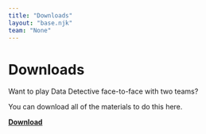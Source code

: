 ```yaml
---
title: "Downloads"
layout: "base.njk"
team: "None"
---
```



# Downloads


Want to play Data Detective face-to-face with two teams?

You can download all of the materials to do this here.

**[Download](/documents/datadetective.zip)**

<!-- Interested to think more about how the environment, employment and other social factors (such as family, school and the government) affect our health? Check out SPHSU's game: Best Start in Life --?

